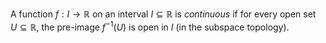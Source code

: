 A function $f: I \to \mathbb{R}$ on an interval $I \subseteq \mathbb{R}$ 
is *continuous* if for every open set $U\subseteq \mathbb{R}$, the pre-image
$f^{-1}(U)$ is open in $I$ (in the subspace topology).
